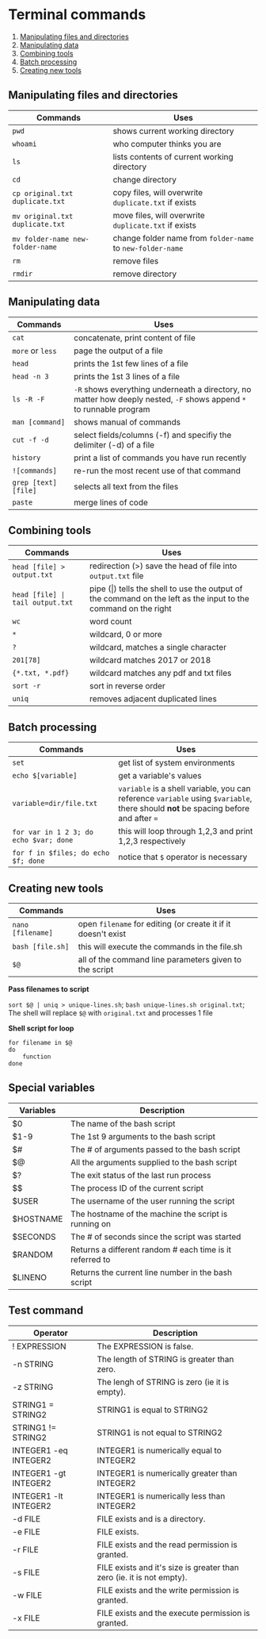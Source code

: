 # Terminal commands
1. [Manipulating files and directories](#manipulating-files-and-directories)
2. [Manipulating data](#manipulating-data)
3. [Combining tools](#combining-tools)
4. [Batch processing](#batch-processing)
5. [Creating new tools](#creating-new-tools)

## Manipulating files and directories

| Commands | Uses |
| --- | --- |
| `pwd` | shows current working directory |
| `whoami` | who computer thinks you are |
| `ls` | lists contents of current working directory |
| `cd` | change directory |
| `cp original.txt duplicate.txt` | copy files, will overwrite `duplicate.txt` if exists |
| `mv original.txt duplicate.txt` | move files, will overwrite `duplicate.txt` if exists |
| `mv folder-name new-folder-name ` | change folder name from `folder-name` to `new-folder-name` |
| `rm` | remove files |
| `rmdir` | remove directory |

## Manipulating data

| Commands | Uses |
| --- | --- |
| `cat` | concatenate, print content of file |
| `more` or `less` | page the output of a file |
| `head` | prints the 1st few lines of a file |
| `head -n 3` | prints the 1st 3 lines of a file |
| `ls -R -F` | `-R` shows everything underneath a directory, no matter how deeply nested, `-F` shows append `*` to runnable program |
| `man [command]` | shows manual of commands |
| `cut -f -d` | select fields/columns (-f) and specifiy the delimiter (-d) of a file |
| `history` | print a list of commands you have run recently |
| `![commands]` | re-run the most recent use of that command |
| `grep [text] [file]` | selects all text from the files |
| `paste` | merge lines of code |

## Combining tools

| Commands | Uses |
| --- | --- |
| `head [file] > output.txt` | redirection (>) save the head of file into `output.txt` file |
| `head [file] \| tail output.txt` | pipe (\|) tells the shell to use the output of the command on the left as the input to the command on the right |
| `wc` | word count |
| `*` | wildcard, 0 or more |
| `?` | wildcard, matches a single character |
| `201[78]` | wildcard matches 2017 or 2018 |
| `{*.txt, *.pdf}` | wildcard matches any pdf and txt files |
| `sort -r` | sort in reverse order |
| `uniq` | removes adjacent duplicated lines |

## Batch processing

| Commands | Uses |
| --- | --- |
| `set` | get list of system environments |
| `echo $[variable]` | get a variable's values |
| `variable=dir/file.txt` | `variable` is a shell variable, you can reference `variable` using `$variable`, there should **not** be spacing before and after `=` |
| `for var in 1 2 3; do echo $var; done`| this will loop through 1,2,3 and print 1,2,3 respectively |
| `for f in $files; do echo $f; done` | notice that `$` operator is necessary |

## Creating new tools
| Commands | Uses |
| --- | --- |
| `nano [filename]` | open `filename` for editing (or create it if it doesn't exist |
| `bash [file.sh]` | this will execute the commands in the file.sh |
| `$@` | all of the command line parameters given to the script |

**Pass filenames to script**

`sort $@ | uniq > unique-lines.sh`; `bash unique-lines.sh original.txt`; The shell will replace `$@` with `original.txt` and processes 1 file

**Shell script for loop**
```
for filename in $@
do
	function
done
```

## Special variables
| Variables | Description |
| --- | --- |
| $0 | The name of the bash script |
| $1-9 | The 1st 9 arguments to the bash script |
| $# | The # of arguments passed to the bash script |
| $@ | All the arguments supplied to the bash script |
| $? | The exit status of the last run process |
| $$ | The process ID of the current script |
| $USER | The username of the user running the script |
| $HOSTNAME | The hostname of the machine the script is running on |
| $SECONDS | The # of seconds since the script was started |
| $RANDOM | Returns a different random # each time is it referred to |
| $LINENO | Returns the current line number in the bash script |

## Test command
| Operator | Description |
| --- | --- |
| ! EXPRESSION | The EXPRESSION is false. |
| -n STRING | The length of STRING is greater than zero. |
| -z STRING | The lengh of STRING is zero (ie it is empty). |
| STRING1 = STRING2 | STRING1 is equal to STRING2 |
| STRING1 != STRING2 | STRING1 is not equal to STRING2 |
| INTEGER1 -eq INTEGER2 | INTEGER1 is numerically equal to INTEGER2 |
| INTEGER1 -gt INTEGER2 | INTEGER1 is numerically greater than INTEGER2 |
| INTEGER1 -lt INTEGER2 | INTEGER1 is numerically less than INTEGER2 |
| -d FILE | FILE exists and is a directory. |
| -e FILE | FILE exists. |
| -r FILE | FILE exists and the read permission is granted. |
| -s FILE | FILE exists and it's size is greater than zero (ie. it is not empty). |
| -w FILE | FILE exists and the write permission is granted. |
| -x FILE | FILE exists and the execute permission is granted. |
